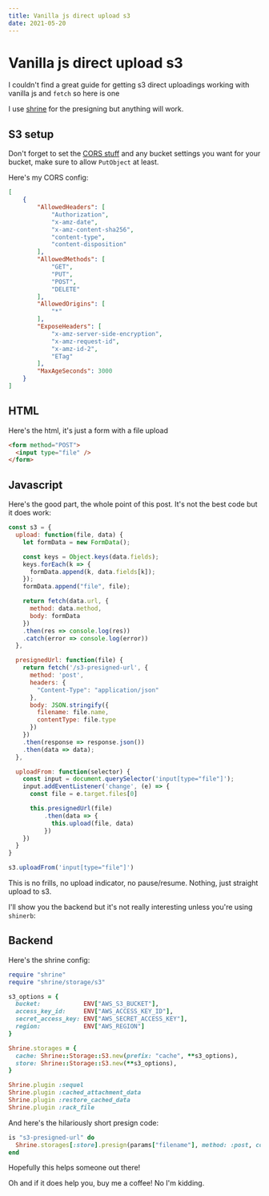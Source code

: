 ```yaml
---
title: Vanilla js direct upload s3
date: 2021-05-20
---
```


# Vanilla js direct upload s3

I couldn't find a great guide for getting s3 direct uploadings working with vanilla js and `fetch` so here is one

I use [shrine](https://github.com/shrinerb/shrine) for the presigning but anything will work.

## S3 setup

Don't forget to set the [CORS stuff](https://docs.aws.amazon.com/AmazonS3/latest/userguide/ManageCorsUsing.html#cors-example-2) and any bucket settings you want for your bucket, make sure to allow `PutObject` at least.

Here's my CORS config:

```json
[
    {
        "AllowedHeaders": [
            "Authorization",
            "x-amz-date",
            "x-amz-content-sha256",
            "content-type",
            "content-disposition"
        ],
        "AllowedMethods": [
            "GET",
            "PUT",
            "POST",
            "DELETE"
        ],
        "AllowedOrigins": [
            "*"
        ],
        "ExposeHeaders": [
            "x-amz-server-side-encryption",
            "x-amz-request-id",
            "x-amz-id-2",
            "ETag"
        ],
        "MaxAgeSeconds": 3000
    }
]
```

## HTML

Here's the html, it's just a form with a file upload

```html
<form method="POST">
  <input type="file" />
</form>
```

## Javascript

Here's the good part, the whole point of this post. It's not the best code but it does work:

```js
const s3 = {
  upload: function(file, data) {
    let formData = new FormData();

    const keys = Object.keys(data.fields);
    keys.forEach(k => {
      formData.append(k, data.fields[k]);
    });
    formData.append("file", file);

    return fetch(data.url, {
      method: data.method,
      body: formData
    })
    .then(res => console.log(res))
    .catch(error => console.log(error))
  },

  presignedUrl: function(file) {
    return fetch('/s3-presigned-url', {
      method: 'post',
      headers: {
        "Content-Type": "application/json"
      },
      body: JSON.stringify({
        filename: file.name,
        contentType: file.type
      })
    })
    .then(response => response.json())
    .then(data => data);
  },

  uploadFrom: function(selector) {
    const input = document.querySelector('input[type="file"]');
    input.addEventListener('change', (e) => {
      const file = e.target.files[0]

      this.presignedUrl(file)
          .then(data => {
            this.upload(file, data)
          })
    })
  }
}

s3.uploadFrom('input[type="file"]')
```

This is no frills, no upload indicator, no pause/resume. Nothing, just straight upload to s3.

I'll show you the backend but it's not really interesting unless you're using `shinerb`:

## Backend

Here's the shrine config:

```ruby
require "shrine"
require "shrine/storage/s3"

s3_options = {
  bucket:            ENV["AWS_S3_BUCKET"],
  access_key_id:     ENV["AWS_ACCESS_KEY_ID"],
  secret_access_key: ENV["AWS_SECRET_ACCESS_KEY"],
  region:            ENV["AWS_REGION"]
}

Shrine.storages = {
  cache: Shrine::Storage::S3.new(prefix: "cache", **s3_options),
  store: Shrine::Storage::S3.new(**s3_options),
}

Shrine.plugin :sequel
Shrine.plugin :cached_attachment_data
Shrine.plugin :restore_cached_data
Shrine.plugin :rack_file
```

And here's the hilariously short presign code:

```ruby
is "s3-presigned-url" do
  Shrine.storages[:store].presign(params["filename"], method: :post, content_type: params["contentType"])
end
```

Hopefully this helps someone out there!

Oh and if it does help you, buy me a coffee! No I'm kidding.
